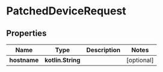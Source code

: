 
# PatchedDeviceRequest

## Properties
Name | Type | Description | Notes
------------ | ------------- | ------------- | -------------
**hostname** | **kotlin.String** |  |  [optional]



